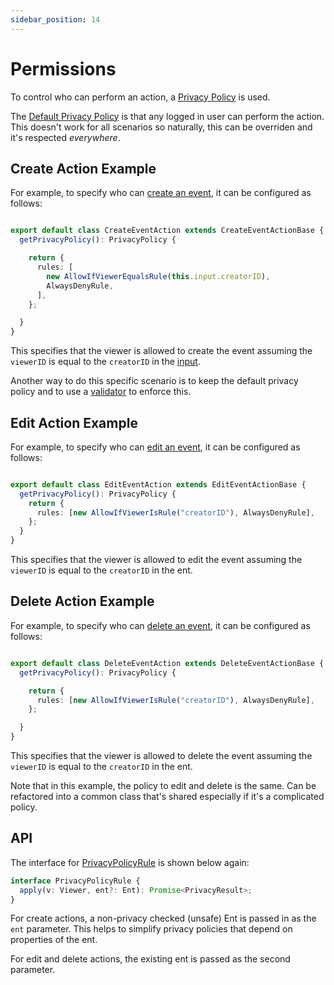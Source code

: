 ```yaml
---
sidebar_position: 14
---
```


# Permissions

To control who can perform an action, a [Privacy Policy](/docs/core-concepts/privacy-policy) is used.

The [Default Privacy Policy](/docs/actions/action#default-privacy-policy) is that any logged in user can perform the action. This doesn't work for all scenarios so naturally, this can be overriden and it's respected *everywhere*.

## Create Action Example

For example, to specify who can [create an event](/docs/actions/create-action), it can be configured as follows:

```ts title="src/ent/event/actions/create_event_action.ts"

export default class CreateEventAction extends CreateEventActionBase {
  getPrivacyPolicy(): PrivacyPolicy {

    return {
      rules: [
        new AllowIfViewerEqualsRule(this.input.creatorID),
        AlwaysDenyRule,
      ],
    };

  }
}

```

This specifies that the viewer is allowed to create the event assuming the `viewerID` is equal to the `creatorID` in the [input](/docs/actions/input).

Another way to do this specific scenario is to keep the default privacy policy and to use a [validator](/docs/actions/validators) to enforce this.

## Edit Action Example

For example, to specify who can [edit an event](/docs/actions/edit-action), it can be configured as follows:

```ts title="src/ent/event/actions/edit_event_action.ts"

export default class EditEventAction extends EditEventActionBase {
  getPrivacyPolicy(): PrivacyPolicy {
    return {
      rules: [new AllowIfViewerIsRule("creatorID"), AlwaysDenyRule],
    };
  }
}
```

This specifies that the viewer is allowed to edit the event assuming the `viewerID` is equal to the `creatorID` in the ent.

## Delete Action Example

For example, to specify who can [delete an event](/docs/actions/delete-action), it can be configured as follows:

```ts title="src/ent/event/actions/delete_event_action.ts"

export default class DeleteEventAction extends DeleteEventActionBase {
  getPrivacyPolicy(): PrivacyPolicy {

    return {
      rules: [new AllowIfViewerIsRule("creatorID"), AlwaysDenyRule],
    };

  }
}

```

This specifies that the viewer is allowed to delete the event assuming the `viewerID` is equal to the `creatorID` in the ent.

Note that in this example, the policy to edit and delete is the same. Can be refactored into a common class that's shared especially if it's a complicated policy.

## API

The interface for [PrivacyPolicyRule](/docs/core-concepts/privacy-policy#privacypolicyrule) is shown below again:

```ts
interface PrivacyPolicyRule {
  apply(v: Viewer, ent?: Ent): Promise<PrivacyResult>;
}
```

For create actions, a non-privacy checked (unsafe) Ent is passed in as the `ent` parameter. This helps to simplify privacy policies that depend on properties of the ent.

For edit and delete actions, the existing ent is passed as the second parameter.
